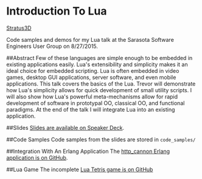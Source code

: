 # Introduction To Lua

[Stratus3D](http://stratus3d.com/)

Code samples and demos for my Lua talk at the Sarasota Software Engineers User Group on 8/27/2015.

##Abstract
Few of these languages are simple enough to be embedded in existing applications easily. 
Lua's extensibility and simplicity makes it an ideal choice for embedded scripting. 
Lua is often embedded in video games, desktop GUI applications, server software, and even mobile applications. 
This talk covers the basics of the Lua. 
Trevor will demonstrate how Lua's simplicity allows for quick development of small utility scripts. 
I will also show how Lua's powerful meta-mechanisms allow for rapid development of software in prototypal OO, classical OO, and functional paradigms. 
At the end of the talk I will integrate Lua into an existing application.

##Slides
[Slides are available on Speaker Deck](https://speakerdeck.com/stratus3d/introduction-to-lua).

##Code Samples
Code samples from the slides are stored in `code_samples/`

##Integration With An Erlang Application
The [http_cannon Erlang application is on GitHub](https://github.com/Stratus3D/http_cannon).

##Lua Game
The incomplete [Lua Tetris game is on GitHub](https://github.com/Stratus3D/lua_tetris)
